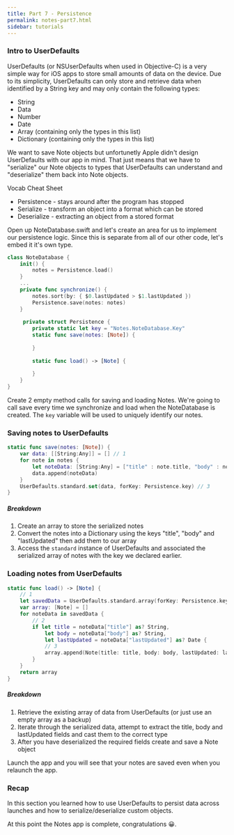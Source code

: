 ```yaml
---
title: Part 7 - Persistence
permalink: notes-part7.html
sidebar: tutorials
---
```


### Intro to UserDefaults

UserDefaults (or NSUserDefaults when used in Objective-C) is a very simple way for iOS apps to store small amounts of data on the device. Due to its simplicity, UserDefaults can only store and retrieve data when identified by a String key and may only contain the following types: 

 * String
 * Data
 * Number
 * Date
 * Array (containing only the types in this list)
 * Dictionary (containing only the types in this list)

We want to save Note objects but unfortunetly Apple didn't design UserDefaults with our app in mind. That just means that we have to "serialize" our Note objects to types that UserDefaults can understand and "deserialize" them back into Note objects.

Vocab Cheat Sheet

 * Persistence - stays around after the program has stopped
 * Serialize - transform an object into a format which can be stored
 * Deserialize - extracting an object from a stored format

Open up NoteDatabase.swift and let's create an area for us to implement our persistence logic. Since this is separate from all of our other code, let's embed it it's own type.

```swift
class NoteDatabase {
    init() {
        notes = Persistence.load()
    }
    ...
    private func synchronize() {
        notes.sort(by: { $0.lastUpdated > $1.lastUpdated })
        Persistence.save(notes: notes)
    }
	 
     private struct Persistence {
        private static let key = "Notes.NoteDatabase.Key"
        static func save(notes: [Note]) {
        
        }
        
        static func load() -> [Note] {
        
        }
    }
}
```

Create 2 empty method calls for saving and loading Notes. We're going to call save every time we synchronize and load when the NoteDatabase is created. The `key` variable will be used to uniquely identify our notes.

### Saving notes to UserDefaults

```swift
static func save(notes: [Note]) {
    var data: [[String:Any]] = [] // 1
    for note in notes {
        let noteData: [String:Any] = ["title" : note.title, "body" : note.body, "lastUpdated" : note.lastUpdated] // 2
        data.append(noteData)
    }
    UserDefaults.standard.set(data, forKey: Persistence.key) // 3
}
```

##### Breakdown

1. Create an array to store the serialized notes
2. Convert the notes into a Dictionary using the keys "title", "body" and "lastUpdated" then add them to our array
3. Access the `standard` instance of UserDefaults and associated the serialized array of notes with the key we declared earlier.

### Loading notes from UserDefaults

```swift
static func load() -> [Note] {
    // 1
    let savedData = UserDefaults.standard.array(forKey: Persistence.key) as? [[String:AnyObject]] ?? []
    var array: [Note] = []
    for noteData in savedData {
        // 2
        if let title = noteData["title"] as? String,
            let body = noteData["body"] as? String,
            let lastUpdated = noteData["lastUpdated"] as? Date {
            // 3
            array.append(Note(title: title, body: body, lastUpdated: lastUpdated))
        }
    }
    return array
}
```

##### Breakdown

1. Retrieve the existing array of data from UserDefaults (or just use an empty array as a backup)
2. Iterate through the serialized data, attempt to extract the title, body and lastUpdated fields and cast them to the correct type
3. After you have deserialized the required fields create and save a Note object

Launch the app and you will see that your notes are saved even when you relaunch the app. 

### Recap
In this section you learned how to use UserDefaults to persist data across launches and how to serialize/deserialize custom objects.

At this point the Notes app is complete, congratulations 😀.
